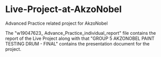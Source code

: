 # Live-Project-at-AkzoNobel
Advanced Practice related project for AkzoNobel

The "w19047623_ Advance_Practice_individual_report" file contains the report of the Live Project along with that "GROUP 5 AKZONOBEL PAINT TESTING DRUM - FINAL" contains the presentation document for the project.
